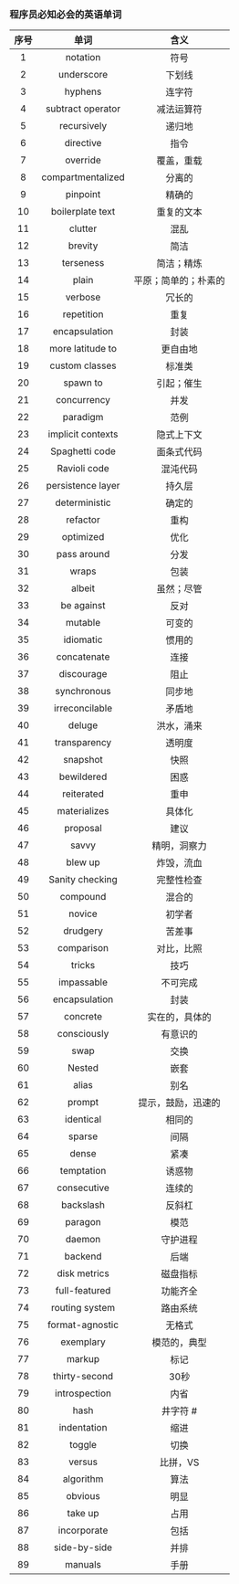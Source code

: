 ### 程序员必知必会的英语单词

| 序号 |       单词        |         含义         |
| :--: | :---------------: | :------------------: |
|  1   |     notation      |         符号         |
|  2   |    underscore     |        下划线        |
|  3   |      hyphens      |        连字符        |
|  4   | subtract operator |      减法运算符      |
|  5   |    recursively    |        递归地        |
|  6   |     directive     |         指令         |
|  7   |     override      |      覆盖，重载      |
|  8   | compartmentalized |        分离的        |
|  9   |     pinpoint      |        精确的        |
|  10  | boilerplate text  |      重复的文本      |
|  11  |      clutter      |         混乱         |
|  12  |      brevity      |         简洁         |
|  13  |     terseness     |      简洁；精炼      |
|  14  |       plain       | 平原；简单的；朴素的 |
|  15  |      verbose      |        冗长的        |
|  16  |    repetition     |         重复         |
|  17  |   encapsulation   |         封装         |
|  18  | more latitude to  |       更自由地       |
|  19  |  custom classes   |        标准类        |
|  20  |     spawn to      |      引起；催生      |
|  21  |    concurrency    |         并发         |
|  22  |     paradigm      |         范例         |
|  23  | implicit contexts |      隐式上下文      |
|  24  |  Spaghetti code   |      面条式代码      |
|  25  |   Ravioli code    |       混沌代码       |
|  26  | persistence layer |        持久层        |
|  27  |   deterministic   |        确定的        |
|  28  |     refactor      |         重构         |
|  29  |     optimized     |         优化         |
|  30  |    pass around    |         分发         |
|  31  |       wraps       |         包装         |
|  32  |      albeit       |      虽然；尽管      |
|  33  |    be against     |         反对         |
|  34  |      mutable      |        可变的        |
|  35  |     idiomatic     |        惯用的        |
|  36  |    concatenate    |         连接         |
|  37  |    discourage     |         阻止         |
|  38  |    synchronous    |        同步地        |
|  39  |  irreconcilable   |        矛盾地        |
|  40  |      deluge       |      洪水，涌来      |
|  41  |   transparency    |        透明度        |
|  42  |     snapshot      |         快照         |
|  43  |    bewildered     |         困惑         |
|  44  |    reiterated     |         重申         |
|  45  |   materializes    |        具体化        |
|  46  |     proposal      |         建议         |
|  47  |       savvy       |     精明，洞察力     |
|  48  |      blew up      |      炸毁，流血      |
|  49  |  Sanity checking  |      完整性检查      |
|  50  |     compound      |        混合的        |
|  51  |      novice       |        初学者        |
|  52  |     drudgery      |        苦差事        |
|  53  |    comparison     |      对比，比照      |
|  54  |      tricks       |         技巧         |
|  55  |    impassable     |       不可完成       |
|  56  |   encapsulation   |         封装         |
|  57  |     concrete      |    实在的，具体的    |
|  58  |    consciously    |       有意识的       |
|  59  |       swap        |         交换         |
|  60  |      Nested       |         嵌套         |
|  61  |       alias       |         别名         |
|  62  |      prompt       |  提示，鼓励，迅速的  |
|  63  |     identical     |        相同的        |
|  64  |      sparse       |         间隔         |
|  65  |       dense       |         紧凑         |
|  66  |    temptation     |        诱惑物        |
|  67  |    consecutive    |        连续的        |
|  68  |     backslash     |        反斜杠        |
|  69  |      paragon      |         模范         |
|  70  |      daemon       |       守护进程       |
|  71  |      backend      |         后端         |
|  72  |   disk metrics    |       磁盘指标       |
|  73  |  full\-featured   |       功能齐全       |
|  74  |  routing system   |       路由系统       |
|  75  | format\-agnostic  |        无格式        |
|  76  |     exemplary     |     模范的，典型     |
|  77  |      markup       |         标记         |
|  78  |  thirty\-second   |         30秒         |
|  79  |   introspection   |         内省         |
|  80  |       hash        |      井字符 \#       |
|  81  |    indentation    |         缩进         |
|  82  |      toggle       |         切换         |
|  83  |      versus       |       比拼，VS       |
|  84  |     algorithm     |         算法         |
|  85  |      obvious      |         明显         |
|  86  |      take up      |         占用         |
|  87  |    incorporate    |         包括         |
|  88  |  side\-by\-side   |         并排         |
|  89  |      manuals      |         手册         |